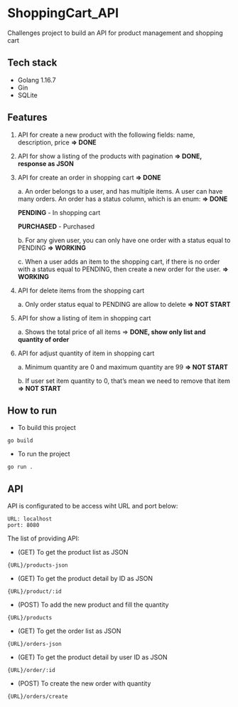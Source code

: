 # ShoppingCart_API
Challenges project to build an API for product management and shopping cart


## Tech stack
 - Golang 1.16.7
 - Gin
 - SQLite


## Features
1. API for create a new product with the following fields: name, description, price **=> DONE**
2. API for show a listing of the products with pagination **=> DONE, response as JSON**
3. API for create an order in shopping cart **=> DONE**

	a. An order belongs to a user, and has multiple items. A user can have many orders. An order has a status column, which is an enum: **=> DONE**
	
	**PENDING** - In shopping cart
	
	**PURCHASED** - Purchased
	
	b. For any given user, you can only have one order with a status equal to PENDING **=> WORKING**
	
	c. When a user adds an item to the shopping cart, if there is no order with a status equal to PENDING, then create a new order for the user. **=> WORKING**
4. API for delete items from the shopping cart
    
    a. Only order status equal to PENDING are allow to delete **=> NOT START**
    
5. API for show a listing of item in shopping cart
    
    a. Shows the total price of all items => **DONE, show only list and quantity of order**
    
6. API for adjust quantity of item in shopping cart
    
    a. Minimum quantity are 0 and maximum quantity are 99  **=> NOT START**
    
    b. If user set item quantity to 0, that’s mean we need to remove that item  **=> NOT START**
    
## How to run
- To build this project
```
go build
```
- To run the project
```
go run .
```

## API
API is configurated to be access wiht URL and port below:
```
URL: localhost
port: 8080
```
The list of providing API:
- (GET) To get the product list as JSON
```
{URL}/products-json
```
- (GET) To get the product detail by ID as JSON
```
{URL}/product/:id
```
- (POST) To add the new product and fill the quantity 
```
{URL}/products
```
- (GET) To get the order list as JSON
```
{URL}/orders-json
```
- (GET) To get the product detail by user ID as JSON
```
{URL}/order/:id
```
- (POST) To create the new order with quantity 
```
{URL}/orders/create
```
